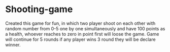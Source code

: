 # Shooting-game
Created this game for fun, in which two player shoot on each other with random number from 0-5 one by one simultaneously and have 100 points as a health, whoever reaches to zero in point first will loose the game. Game will continue for 5 rounds if any player wins 3 round they will be declare winner.
